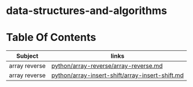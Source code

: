 # data-structures-and-algorithms 

# Table Of Contents 

| Subject     | links |
| ----------- | ----------- |
| array reverse | [python/array-reverse/array-reverse.md](python/array-reverse/array-reverse.md) | 
| array reverse | [python/array-insert-shift/array-insert-shift.md](python/array-insert-shift/array-insert-shift.md) | 